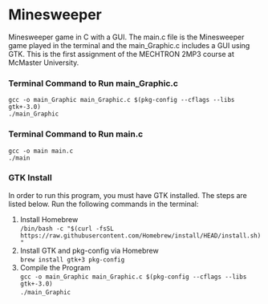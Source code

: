 # Minesweeper
Minesweeper game in C with a GUI. The main.c file is the Minesweeper game played in the terminal and the main_Graphic.c includes a GUI using GTK. This is the first assignment of the MECHTRON 2MP3 course at McMaster University.

### Terminal Command to Run main_Graphic.c
``gcc -o main_Graphic main_Graphic.c $(pkg-config --cflags --libs gtk+-3.0)``<br>
``./main_Graphic``

### Terminal Command to Run main.c
``gcc -o main main.c``<br>
``./main``

### GTK Install
In order to run this program, you must have GTK installed. The steps are listed below. Run the following commands in the terminal:<br>
1. Install Homebrew<br>``/bin/bash -c "$(curl -fsSL https://raw.githubusercontent.com/Homebrew/install/HEAD/install.sh)"``
2. Install GTK and pkg-config via Homebrew<br>``brew install gtk+3 pkg-config``
3. Compile the Program<br>``gcc -o main_Graphic main_Graphic.c $(pkg-config --cflags --libs gtk+-3.0)``<br>
``./main_Graphic``
